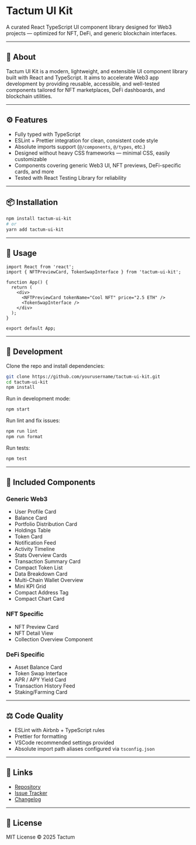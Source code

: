 # Tactum UI Kit

A curated React TypeScript UI component library designed for Web3 projects — optimized for NFT, DeFi, and generic blockchain interfaces.

---

## 🚀 About

Tactum UI Kit is a modern, lightweight, and extensible UI component library built with React and TypeScript. It aims to accelerate Web3 app development by providing reusable, accessible, and well-tested components tailored for NFT marketplaces, DeFi dashboards, and blockchain utilities.

---

## ⚙️ Features

- Fully typed with TypeScript  
- ESLint + Prettier integration for clean, consistent code style  
- Absolute imports support (`@/components`, `@/types`, etc.)  
- Designed without heavy CSS frameworks — minimal CSS, easily customizable  
- Components covering generic Web3 UI, NFT previews, DeFi-specific cards, and more  
- Tested with React Testing Library for reliability  

---

## 📦 Installation

```bash
npm install tactum-ui-kit
# or
yarn add tactum-ui-kit
```

---

## 🔨 Usage

```tsx
import React from 'react';
import { NFTPreviewCard, TokenSwapInterface } from 'tactum-ui-kit';

function App() {
  return (
    <div>
      <NFTPreviewCard tokenName="Cool NFT" price="2.5 ETH" />
      <TokenSwapInterface />
    </div>
  );
}

export default App;
```

---

## 🧰 Development

Clone the repo and install dependencies:

```bash
git clone https://github.com/yourusername/tactum-ui-kit.git
cd tactum-ui-kit
npm install
```

Run in development mode:

```bash
npm start
```

Run lint and fix issues:

```bash
npm run lint
npm run format
```

Run tests:

```bash
npm test
```

---

## 🧩 Included Components

### Generic Web3

- User Profile Card  
- Balance Card  
- Portfolio Distribution Card  
- Holdings Table  
- Token Card  
- Notification Feed  
- Activity Timeline  
- Stats Overview Cards  
- Transaction Summary Card  
- Compact Token List  
- Data Breakdown Card  
- Multi-Chain Wallet Overview  
- Mini KPI Grid  
- Compact Address Tag  
- Compact Chart Card  

### NFT Specific

- NFT Preview Card  
- NFT Detail View  
- Collection Overview Component  

### DeFi Specific

- Asset Balance Card  
- Token Swap Interface  
- APR / APY Yield Card  
- Transaction History Feed  
- Staking/Farming Card  

---

## ⚖️ Code Quality

- ESLint with Airbnb + TypeScript rules  
- Prettier for formatting  
- VSCode recommended settings provided  
- Absolute import path aliases configured via `tsconfig.json`

---

## 🔗 Links

- [Repository](https://github.com/yourusername/tactum-ui-kit)  
- [Issue Tracker](https://github.com/yourusername/tactum-ui-kit/issues)  
- [Changelog](https://github.com/yourusername/tactum-ui-kit/releases)

---

## 📄 License

MIT License © 2025 Tactum
